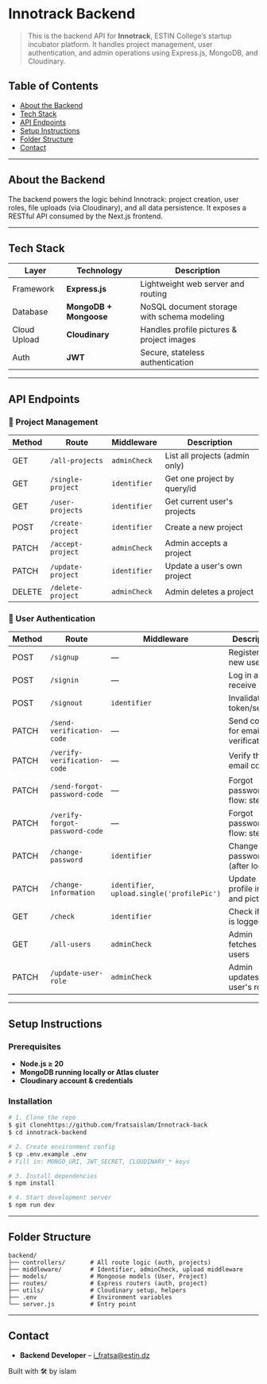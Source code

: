 # Innotrack Backend

> This is the backend API for **Innotrack**, ESTIN College’s startup incubator platform. It handles project management, user authentication, and admin operations using Express.js, MongoDB, and Cloudinary.

## Table of Contents

* [About the Backend](#about-the-backend)
* [Tech Stack](#tech-stack)
* [API Endpoints](#api-endpoints)
* [Setup Instructions](#setup-instructions)
* [Folder Structure](#folder-structure)
* [Contact](#contact)

---

## About the Backend

The backend powers the logic behind Innotrack: project creation, user roles, file uploads (via Cloudinary), and all data persistence. It exposes a RESTful API consumed by the Next.js frontend.

---

## Tech Stack

| Layer        | Technology             | Description                                 |
| ------------ | ---------------------- | ------------------------------------------- |
| Framework    | **Express.js**         | Lightweight web server and routing          |
| Database     | **MongoDB + Mongoose** | NoSQL document storage with schema modeling |
| Cloud Upload | **Cloudinary**         | Handles profile pictures & project images   |
| Auth         | **JWT**                | Secure, stateless authentication            |

---

## API Endpoints

### 📁 Project Management

| Method | Route             | Middleware   | Description                    |
| ------ | ----------------- | ------------ | ------------------------------ |
| GET    | `/all-projects`   | `adminCheck` | List all projects (admin only) |
| GET    | `/single-project` | `identifier` | Get one project by query/id    |
| GET    | `/user-projects`  | `identifier` | Get current user's projects    |
| POST   | `/create-project` | `identifier` | Create a new project           |
| PATCH  | `/accept-project` | `adminCheck` | Admin accepts a project        |
| PATCH  | `/update-project` | `identifier` | Update a user's own project    |
| DELETE | `/delete-project` | `adminCheck` | Admin deletes a project        |

### 👤 User Authentication

| Method | Route                          | Middleware                                  | Description                      |
| ------ | ------------------------------ | ------------------------------------------- | -------------------------------- |
| POST   | `/signup`                      | —                                           | Register a new user              |
| POST   | `/signin`                      | —                                           | Log in and receive JWT           |
| POST   | `/signout`                     | `identifier`                                | Invalidate token/session         |
| PATCH  | `/send-verification-code`      | —                                           | Send code for email verification |
| PATCH  | `/verify-verification-code`    | —                                           | Verify the email code            |
| PATCH  | `/send-forgot-password-code`   | —                                           | Forgot password flow: step 1     |
| PATCH  | `/verify-forgot-password-code` | —                                           | Forgot password flow: step 2     |
| PATCH  | `/change-password`             | `identifier`                                | Change password (after login)    |
| PATCH  | `/change-information`          | `identifier`, `upload.single('profilePic')` | Update profile info and picture  |
| GET    | `/check`                       | `identifier`                                | Check if user is logged in       |
| GET    | `/all-users`                   | `adminCheck`                                | Admin fetches all users          |
| PATCH  | `/update-user-role`            | `adminCheck`                                | Admin updates a user's role      |

---

## Setup Instructions

### Prerequisites

* **Node.js ≥ 20**
* **MongoDB running locally or Atlas cluster**
* **Cloudinary account & credentials**

### Installation

```bash
# 1. Clone the repo
$ git clonehttps://github.com/fratsaislam/Innotrack-back
$ cd innotrack-backend

# 2. Create environment config
$ cp .env.example .env
# Fill in: MONGO_URI, JWT_SECRET, CLOUDINARY_* keys

# 3. Install dependencies
$ npm install

# 4. Start development server
$ npm run dev
```

---

## Folder Structure

```
backend/
├── controllers/       # All route logic (auth, projects)
├── middleware/        # Identifier, adminCheck, upload middleware
├── models/            # Mongoose models (User, Project)
├── routes/            # Express routers (auth, project)
├── utils/             # Cloudinary setup, helpers
├── .env               # Environment variables
└── server.js          # Entry point
```

---

## Contact

* **Backend Developer** – [i_fratsa@estin.dz](mailto:i_fratsa@estin.dz)

Built with 🛠️ by islam
